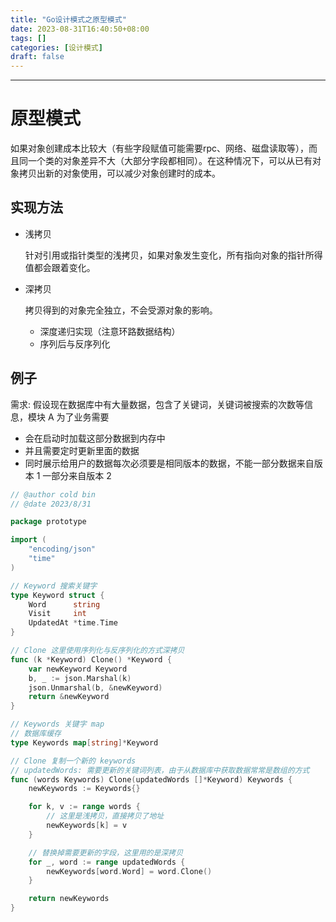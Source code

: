 ```yaml
---
title: "Go设计模式之原型模式"
date: 2023-08-31T16:40:50+08:00
tags: []
categories: [设计模式]
draft: false
---
```


***

# 原型模式

如果对象创建成本比较大（有些字段赋值可能需要rpc、网络、磁盘读取等），而且同一个类的对象差异不大（大部分字段都相同）。在这种情况下，可以从已有对象拷贝出新的对象使用，可以减少对象创建时的成本。

## 实现方法

- 浅拷贝

  针对引用或指针类型的浅拷贝，如果对象发生变化，所有指向对象的指针所得值都会跟着变化。

- 深拷贝

  拷贝得到的对象完全独立，不会受源对象的影响。

  - 深度递归实现（注意环路数据结构）
  - 序列后与反序列化

## 例子

需求: 假设现在数据库中有大量数据，包含了关键词，关键词被搜索的次数等信息，模块 A 为了业务需要

- 会在启动时加载这部分数据到内存中
- 并且需要定时更新里面的数据
- 同时展示给用户的数据每次必须要是相同版本的数据，不能一部分数据来自版本 1 一部分来自版本 2

```go
// @author cold bin
// @date 2023/8/31

package prototype

import (
	"encoding/json"
	"time"
)

// Keyword 搜索关键字
type Keyword struct {
	Word      string
	Visit     int
	UpdatedAt *time.Time
}

// Clone 这里使用序列化与反序列化的方式深拷贝
func (k *Keyword) Clone() *Keyword {
	var newKeyword Keyword
	b, _ := json.Marshal(k)
	json.Unmarshal(b, &newKeyword)
	return &newKeyword
}

// Keywords 关键字 map
// 数据库缓存
type Keywords map[string]*Keyword

// Clone 复制一个新的 keywords
// updatedWords: 需要更新的关键词列表，由于从数据库中获取数据常常是数组的方式
func (words Keywords) Clone(updatedWords []*Keyword) Keywords {
	newKeywords := Keywords{}

	for k, v := range words {
		// 这里是浅拷贝，直接拷贝了地址
		newKeywords[k] = v
	}

	// 替换掉需要更新的字段，这里用的是深拷贝
	for _, word := range updatedWords {
		newKeywords[word.Word] = word.Clone()
	}

	return newKeywords
}
```

